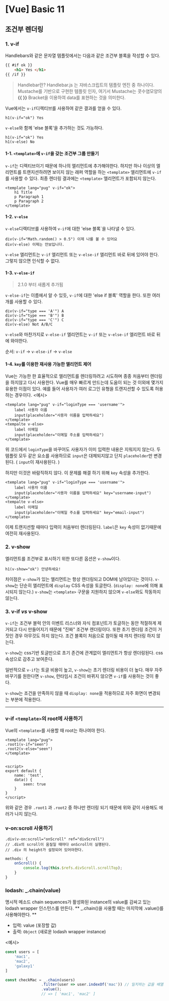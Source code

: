 # [Vue] Basic 11

## 조건부 렌더링

### 1. v-if
Handlebars와 같은 문자열 템플릿에서는 다음과 같은 조건부 블록을 작성할 수 있다.
```html
{{ #if ok }}
	<h1> Yes </h1>
{{ /if }}
```
> Handlebar란?
> Handlebar.js 는 자바스크립트의 템플릿 엔진 중 하나이다.
> Mustache를 기반으로 구현한 템플릿 인자, 여기서 Mustache는 콧수염모양의 **{{ }}** Bracket을 이용하여 data를 표현하는 것을 의미한다.

Vue에서는 `v-if`디렉티브를 사용하여 같은 결과를 얻을 수 있다.
```pug
h1(v-if="ok") Yes
```
`v-else`와 함께 'else 블록'을 추가하는 것도 가능하다.
```pug
h1(v-if="ok") Yes
h1(v-else) No
```
#### 1-1. `<template>`에 `v-if`을 갖는 조건부 그룹 만들기
`v-if`는 디렉티브이기 때문에 하나의 엘리먼트에 추가해야한다.
하지만 하나 이상의 엘리먼트를 트랜지션하려면 보이지 않는 래퍼 역할을 하는 `<template>` 엘리먼트에 `v-if`를 사용할 수 있다.
최종 렌더링 결과에는 `<template>` 엘리먼트가 포함되지 않는다.
```pug
<template lang="pug" v-if="ok">
	h1 Title
	p Paragraph 1
	p Paragraph 2
</template>
```

#### 1-2. `v-else`
`v-else`디렉티브를 사용하여 `v-if`에 대한 'else 블록`을 나타낼 수 있다.
```pug
div(v-if="Math.random() > 0.5") 이제 나를 볼 수 있어요
div(v-else) 이제는 안보입니다.
```
`v-else` 엘리먼트는 `v-if` 엘리먼트 또는 `v-else-if` 엘리먼트 바로 뒤에 있어야 한다. 그렇지 않으면 인식할 수 없다.

#### 1-3. `v-else-if`
> 2.1.0 부터 새롭게 추가됨

`v-else-if`는 이름에서 알 수 있듯, `v-if`에 대한 'else if 블록' 역할을 한다. 
또한 여러개를 사용할 수 있다.
```pug
div(v-if="type === 'A'") A
div(v-if="type === 'B'") B
div(v-if="type === 'C'") C
div(v-else) Not A/B/C
```
`v-else`와 마찬가지로 `v-else-if` 엘리먼트는 `v-if` 또는 `v-else-if` 엘리먼트 바로 뒤에 와야한다.

순서: `v-if` -> `v-else-if` -> `v-else`

#### 1-4. `key`를 이용한 재사용 가능한 엘리먼트 제어
Vue는 가능한 한 효율적으로 엘리먼트를 렌더링하려고 시도하며 종종 처음부터 렌더링을 하지않고 다시 사용한다.
Vue를 매우 빠르게 만드는데 도움이 되는 것 이외에 몇가지 유용한 이점이 있다.
예를 들어 사용자가 여러 로그인 유형을 트랜지션할 수 있도록 허용하는 경우이다.
<예시>
```pug
<template lang="pug" v-if="loginType === 'username'">
	label 사용자 이름
	input(placeholder="사용자 이름을 입력하세요")
</template>
<tempalte v-else>
	label 이메일
	input(placeholder="이메일 주소를 입력하세요")
</template>
```
위 코드에서 `loginType`을 바꾸어도 사용자가 이미 입력한 내용은 지워지지 않는다.
두 템플릿 모두 같은 요소를 사용하므로 `input`은 대체되지않고 단지 `placeholder`만 변경된다. ( `input`이 재사용된다. )


하지만 이것은 바람직하지 않다.
이 문제를 해결 하기 위해 `key` 속성을 추가한다.
```pug
<template lang="pug" v-if="loginType === 'username'">
	label 사용자 이름
	input(placeholder="사용자 이름을 입력하세요" key="username-input")
</template>
<tempalte v-else>
	label 이메일
	input(placeholder="이메일 주소를 입력하세요" key="email-input")
</template>
```
이제 트랜지션할 때마다 입력이 처음부터 렌더링된다.
`label`은 `key` 속성이 없기때문에 여전히 재사용된다.


### 2. v-show
엘리먼트를 조건부로 표시하기 위한 또다른 옵션은 `v-show`이다.
```pug
h1(v-show="ok") 안녕하세요!
```
차이점은 `v-show`가 있는 엘리먼트는 항상 렌더링되고 DOM에 남아있다는 것이다.
`v-show`는 단순히 엘리먼트에 `display` CSS 속성을 토글한다.
(`display: none`에 의해 표시되지 않는다.)
`v-show`는 `<template>` 구문을 지원하지 않으며 `v-else`와도 작동하지 않는다.


### 3. v-if *vs* v-show
`v-if`는 조건부 블럭 안의 이벤트 리스너와 자식 컴포넌트가 토글하는 동안 적절하게 제거되고 다시 만들어지기 때문에 "진짜" 조건부 렌더링이다.
또한 초기 렌더링 조건이 거짓인 경우 아무것도 하지 않는다.
조건 블록이 처음으로 참이될 때 까지 렌더링 하지 않는다.

`v-show`는 css기반 토글만으로 초기 존건에 관계없이 엘리먼트가 항상 렌더링된다.
css 속성으로 감추고 보여준다.

일반적으로 `v-if`는 토글 비용이 높고, `v-show`는 초기 렌더링 비용이 더 높다.
매우 자주 바꾸기를 원한다면 `v-show`, 런타임시 조건이 바뀌지 않으면 `v-if`를 사용하는 것이 좋다.

`v-show`는 조건을 만족하지 않을 때 `display: none`을 적용하므로 자주 화면이 변경되는 부분에 적용한다.


---------------------------------------

### v-if `<template>`의 root에 사용하기

Vue의 `<template>`를 사용할 때 root는 하나여야 한다.
```pug
<template lang="pug">
.root1(v-if="seen")
.root2(v-else="seen")
</template>


<script>
export default {
	name: 'test',
	data() {
		seen: true
	}
}
</script>
```
위와 같은 경우 `.root1` 과 `.root2` 중 하나만 렌더링 되기 때문에 위와 같이 사용해도 에러가 나지 않는다.


### v-on:scroll 사용하기
```pug
.div(v-on:scroll="onScroll" ref="divScroll") 
// .div의 scroll이 움질일 때마다 onScroll이 실행된다.
// .div 의 height가 설정되어 있어야한다.
```
```js
methods: {
	onScroll() {
		console.log(this.$refs.divScroll.scrollTop);
	}
}
```

### lodash: _.chain(value)
명시적 메소드 chain sequences가 활성화된 instance의 value를 감싸고 있는 lodash wrapper 인스턴스를 만든다.
** _.chain()을 사용할 때는 마지막에 .value()를 사용해야한다. **

- 입력: value (포장할 값)
- 출력: `Object` (새로운 lodash wrapper instance)

<예시>
```javascript
const users = [
	'mac1',
	'mac2',
	'galaxy1'
]

const checkMac = _.chain(users)
				.filter(user => user.indexOf('mac')) // 일치하는 값을 배열로
				.value();
				// => [ 'mac1', 'mac2' ]
```